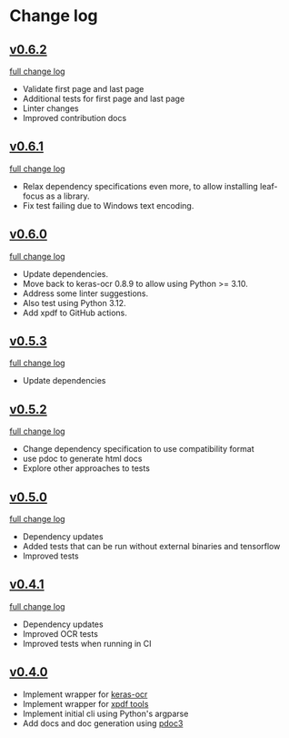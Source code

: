 # Change log

## [v0.6.2](https://github.com/anotherbyte-net/leaf-focus/releases/tag/v0.6.2)

[full change log](https://github.com/anotherbyte-net/leaf-focus/compare/v0.6.1...v0.6.2)

- Validate first page and last page
- Additional tests for first page and last page
- Linter changes
- Improved contribution docs

## [v0.6.1](https://github.com/anotherbyte-net/leaf-focus/releases/tag/v0.6.1)

[full change log](https://github.com/anotherbyte-net/leaf-focus/compare/v0.6.0...v0.6.1)

- Relax dependency specifications even more, to allow installing leaf-focus as a library.
- Fix test failing due to Windows text encoding.

## [v0.6.0](https://github.com/anotherbyte-net/leaf-focus/releases/tag/v0.6.0)

[full change log](https://github.com/anotherbyte-net/leaf-focus/compare/v0.5.3...v0.6.0)

- Update dependencies.
- Move back to keras-ocr 0.8.9 to allow using Python >= 3.10.
- Address some linter suggestions.
- Also test using Python 3.12.
- Add xpdf to GitHub actions.

## [v0.5.3](https://github.com/anotherbyte-net/leaf-focus/releases/tag/v0.5.3)

[full change log](https://github.com/anotherbyte-net/leaf-focus/compare/v0.5.2...v0.5.3)

- Update dependencies

## [v0.5.2](https://github.com/anotherbyte-net/leaf-focus/releases/tag/v0.5.2)

[full change log](https://github.com/anotherbyte-net/leaf-focus/compare/v0.5.0...v0.5.2)

- Change dependency specification to use compatibility format
- use pdoc to generate html docs
- Explore other approaches to tests

## [v0.5.0](https://github.com/anotherbyte-net/leaf-focus/releases/tag/v0.5.0)

[full change log](https://github.com/anotherbyte-net/leaf-focus/compare/v0.4.1...v0.5.0)

- Dependency updates
- Added tests that can be run without external binaries and tensorflow
- Improved tests

## [v0.4.1](https://github.com/anotherbyte-net/leaf-focus/releases/tag/v0.4.1)

[full change log](https://github.com/anotherbyte-net/leaf-focus/compare/v0.4.0...v0.4.1)

- Dependency updates
- Improved OCR tests
- Improved tests when running in CI

## [v0.4.0](https://github.com/anotherbyte-net/leaf-focus/releases/tag/v0.4.0)

- Implement wrapper for [keras-ocr](https://github.com/faustomorales/keras-ocr)
- Implement wrapper for [xpdf tools](https://www.xpdfreader.com/about.html)
- Implement initial cli using Python's argparse
- Add docs and doc generation using [pdoc3](https://github.com/pdoc3/pdoc)
